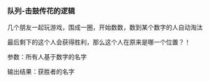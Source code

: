 ### 队列-击鼓传花的逻辑

几个朋友一起玩游戏，围成一圈，开始数数，数到某个数字的人自动淘汰

最后剩下的这个人会获得胜利，那么这个人在原来是哪一个位置？！



参数：所有人基于数字的名字

输出结果：获胜者的名字


